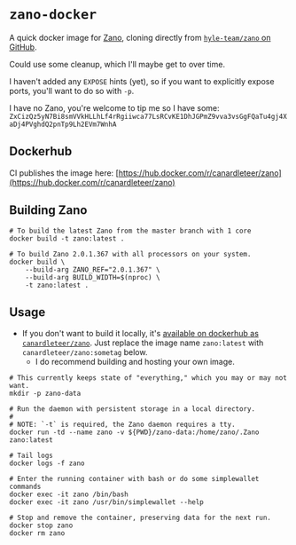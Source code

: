 # `zano-docker`

A quick docker image for [Zano](https://zano.org/), cloning directly from [`hyle-team/zano` on GitHub](https://github.com/hyle-team/zano).

Could use some cleanup, which I'll maybe get to over time.

I haven't added any `EXPOSE` hints (yet), so if you want to
explicitly expose ports, you'll want to do so with `-p`.

I have no Zano, you're welcome to tip me so I have some: `ZxCizQz5yN7Bi8smVVkHLLhLf4rRgiiwca77LsRCvKE1DhJGPmZ9vva3vsGgFQaTu4gj4XaDj4PVghdQ2pnTp9Lh2EVm7WnhA`

## Dockerhub

CI publishes the image here: [https://hub.docker.com/r/canardleteer/zano](https://hub.docker.com/r/canardleteer/zano)

## Building Zano

```shell
# To build the latest Zano from the master branch with 1 core
docker build -t zano:latest .

# To build Zano 2.0.1.367 with all processors on your system.
docker build \
    --build-arg ZANO_REF="2.0.1.367" \
    --build-arg BUILD_WIDTH=$(nproc) \
    -t zano:latest .
```

## Usage

- If you don't want to build it locally, it's [available on dockerhub as `canardleteer/zano`](https://hub.docker.com/r/canardleteer/zano).
  Just replace the image name `zano:latest` with `canardleteer/zano:sometag` below.
  - I do recommend building and hosting your own image.

```shell
# This currently keeps state of "everything," which you may or may not want.
mkdir -p zano-data

# Run the daemon with persistent storage in a local directory.
#
# NOTE: `-t` is required, the Zano daemon requires a tty.
docker run -td --name zano -v ${PWD}/zano-data:/home/zano/.Zano zano:latest

# Tail logs
docker logs -f zano

# Enter the running container with bash or do some simplewallet commands
docker exec -it zano /bin/bash
docker exec -it zano /usr/bin/simplewallet --help

# Stop and remove the container, preserving data for the next run.
docker stop zano
docker rm zano
```
